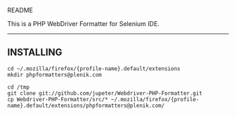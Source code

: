 README

This is a PHP WebDriver Formatter for Selenium IDE.

----------

##  INSTALLING

    cd ~/.mozilla/firefox/{profile-name}.default/extensions
    mkdir phpformatters@plenik.com

    cd /tmp
    git clone git://github.com/jupeter/Webdriver-PHP-Formatter.git
    cp Webdriver-PHP-Formatter/src/* ~/.mozilla/firefox/{profile-name}.default/extensions/phpformatters@plenik.com/


